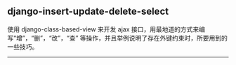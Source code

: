 ## django-insert-update-delete-select

   使用 django-class-based-view 来开发 ajax 接口，用最地道的方式来编写“增”，“删”，“改”，“查” 等操作，并且举例说明了存在外键约束时，所要用到的一些技巧。

   ---



